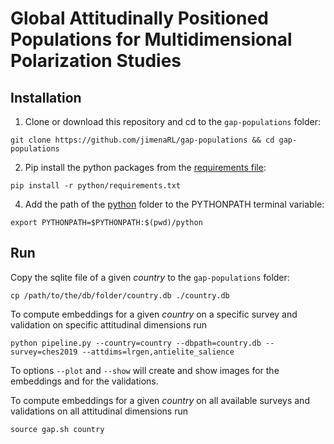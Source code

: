 # Global Attitudinally Positioned Populations for Multidimensional Polarization Studies

## Installation

1. Clone or download this repository and cd to the `gap-populations` folder:
```
git clone https://github.com/jimenaRL/gap-populations && cd gap-populations
```
2. Pip install the python packages from  the [requirements file](https://github.com/jimenaRL/gap-populations/tree/main/python/requirements.txt):
```
pip install -r python/requirements.txt
```
4. Add the path of the [python](https://github.com/jimenaRL/gap-populations/tree/main/python) folder to the PYTHONPATH terminal variable:
```
export PYTHONPATH=$PYTHONPATH:$(pwd)/python
```

## Run

Copy the sqlite file of a given *country* to the `gap-populations` folder:

```
cp /path/to/the/db/folder/country.db ./country.db
```

To compute embeddings for a given *country* on a specific survey and validation on specific attitudinal dimensions run

```
python pipeline.py --country=country --dbpath=country.db --survey=ches2019 --attdims=lrgen,antielite_salience
```

To options `--plot` and `--show` will create and show images for the embeddings and for the validations. 

To compute embeddings for a given *country* on all available surveys and validations on all attitudinal dimensions run

```
source gap.sh country
```
